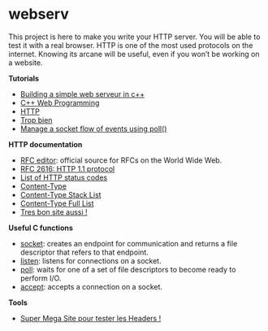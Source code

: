 # webserv
This project is here to make you write your HTTP server. You will be able to test it with a real browser. HTTP is one of the most used protocols on the internet. Knowing its arcane will be useful, even if you won’t be working on a website.

**Tutorials**
- [Building a simple web serveur in c++](https://ncona.com/2019/04/building-a-simple-server-with-cpp/)
- [C++ Web Programming](https://www.tutorialspoint.com/cplusplus/cpp_web_programming.htm)
- [HTTP](https://developer.mozilla.org/en-US/docs/Web/HTTP)
- [Trop bien](https://medium.com/from-the-scratch/http-server-what-do-you-need-to-know-to-build-a-simple-http-server-from-scratch-d1ef8945e4fa)
- [Manage a socket flow of events using poll()](https://www.ibm.com/docs/en/i/7.2?topic=designs-using-poll-instead-select)

**HTTP documentation**
- [RFC editor](https://www.rfc-editor.org/retrieve/): official source for RFCs on the World Wide Web.
- [RFC 2616: HTTP 1.1 protocol](https://datatracker.ietf.org/doc/html/rfc2616)
- [List of HTTP status codes](https://en.wikipedia.org/wiki/List_of_HTTP_status_codes)
- [Content-Type](https://docs.microsoft.com/en-us/previous-versions/exchange-server/exchange-10/ms526508(v=exchg.10)?redirectedfrom=MSDN)
- [Content-Type Stack List](https://stackoverflow.com/questions/23714383/what-are-all-the-possible-values-for-http-content-type-header)
- [Content-Type Full List](https://www.iana.org/assignments/media-types/media-types.xhtml)
- [Tres bon site aussi !](https://developer.mozilla.org/fr/docs/Web/HTTP/Status/)

**Useful C functions**
- [socket](https://man7.org/linux/man-pages/man2/socket.2.html): creates an endpoint for communication and returns a file descriptor that refers to that endpoint.
- [listen](https://man7.org/linux/man-pages/man2/listen.2.html): listens for connections on a socket.
- [poll](https://man7.org/linux/man-pages/man2/poll.2.html): waits for one of a set of file descriptors to become ready to perform I/O.
- [accept](https://man7.org/linux/man-pages/man2/accept.2.html): accepts a connection on a socket.

**Tools**
- [Super Mega Site pour tester les Headers !](https://reqbin.com/)